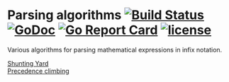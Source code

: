 # Parsing algorithms [![Build Status](https://travis-ci.org/Metalnem/parsing-algorithms.svg?branch=master)](https://travis-ci.org/Metalnem/parsing-algorithms) [![GoDoc](https://godoc.org/github.com/metalnem/parsing-algorithms?status.svg)](http://godoc.org/github.com/metalnem/parsing-algorithms) [![Go Report Card](https://goreportcard.com/badge/github.com/Metalnem/parsing-algorithms)](https://goreportcard.com/report/github.com/Metalnem/parsing-algorithms) [![license](https://img.shields.io/badge/license-MIT-blue.svg?style=flat)](https://raw.githubusercontent.com/metalnem/parsing-algorithms/master/LICENSE)

Various algorithms for parsing mathematical expressions in infix notation.

[Shunting Yard](http://www.engr.mun.ca/~theo/Misc/exp_parsing.htm)  
[Precedence climbing](http://eli.thegreenplace.net/2012/08/02/parsing-expressions-by-precedence-climbing)  
